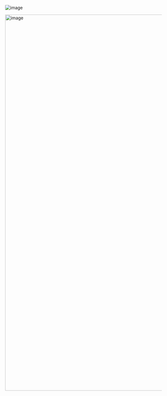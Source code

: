 ![image](https://github.com/user-attachments/assets/34aeea7f-ae4c-4f4c-92c1-4185bb702097)

<img width="1211" alt="image" src="https://github.com/user-attachments/assets/5eec76c5-7a14-4a80-9509-d065ae9bf014">
